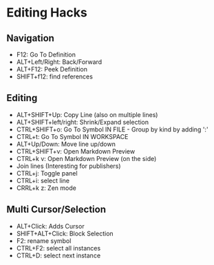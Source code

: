 # Editing Hacks

## Navigation
-  F12: Go To Definition
-  ALT+Left/Right: Back/Forward
-  ALT+F12: Peek Definition
-  SHIFT+f12: find references

## Editing
- ALT+SHIFT+Up: Copy Line (also on multiple lines)
- ALT+SHIFT+left/right: Shrink/Expand selection
- CTRL+SHIFT+o: Go To Symbol IN FILE - Group by kind by adding ':'
- CTRL+t: Go To Symbol IN WORKSPACE
- ALT+Up/Down: Move line up/down
- CTRL+SHIFT+v: Open Markdown Preview
- CTRL+k v: Open Markdown Preview (on the side)
- Join lines (Interesting for publishers)
- CTRL+j: Toggle panel
- CTRL+i: select line
- CRRL+k z: Zen mode

## Multi Cursor/Selection
- ALT+Click: Adds Cursor
- SHIFT+ALT+Click: Block Selection
- F2: rename symbol
- CTRL+F2: select all instances
- CTRL+D: select next instance
